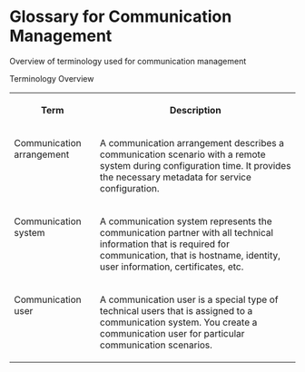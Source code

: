 <!-- loio3248fff923894c94a9b2fbb82dff4943 -->

# Glossary for Communication Management

Overview of terminology used for communication management



<a name="loio3248fff923894c94a9b2fbb82dff4943__table_qmq_2lv_zr"/>Terminology Overview


<table>
<tr>
<th valign="top">

Term



</th>
<th valign="top">

Description



</th>
</tr>
<tr>
<td valign="top">

Communication arrangement



</td>
<td valign="top">

A communication arrangement describes a communication scenario with a remote system during configuration time. It provides the necessary metadata for service configuration.



</td>
</tr>
<tr>
<td valign="top">

Communication system



</td>
<td valign="top">

A communication system represents the communication partner with all technical information that is required for communication, that is hostname, identity, user information, certificates, etc.



</td>
</tr>
<tr>
<td valign="top">

Communication user



</td>
<td valign="top">

A communication user is a special type of technical users that is assigned to a communication system. You create a communication user for particular communication scenarios.



</td>
</tr>
</table>

